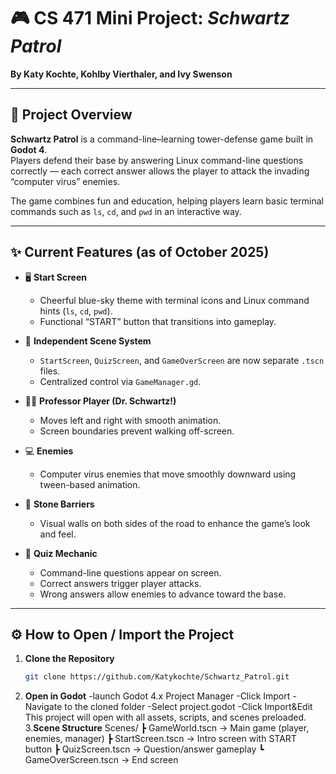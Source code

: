 # 🎮 CS 471 Mini Project: *Schwartz Patrol*

**By Katy Kochte, Kohlby Vierthaler, and Ivy Swenson**

---

## 🧭 Project Overview
**Schwartz Patrol** is a command-line–learning tower-defense game built in **Godot 4**.  
Players defend their base by answering Linux command-line questions correctly — each correct answer allows the player to attack the invading “computer virus” enemies.  

The game combines fun and education, helping players learn basic terminal commands such as `ls`, `cd`, and `pwd` in an interactive way.

---

## ✨ Current Features (as of October 2025)

- 🖥️ **Start Screen**  
  - Cheerful blue-sky theme with terminal icons and Linux command hints (`ls`, `cd`, `pwd`).  
  - Functional “START” button that transitions into gameplay.  

- 🧱 **Independent Scene System**  
  - `StartScreen`, `QuizScreen`, and `GameOverScreen` are now separate `.tscn` files.  
  - Centralized control via `GameManager.gd`.  

- 🧍‍♂️ **Professor Player (Dr. Schwartz!)**  
  - Moves left and right with smooth animation.  
  - Screen boundaries prevent walking off-screen.  

- 💻 **Enemies**  
  - Computer virus enemies that move smoothly downward using tween-based animation.  

- 🏰 **Stone Barriers**  
  - Visual walls on both sides of the road to enhance the game’s look and feel.  

- 🧠 **Quiz Mechanic**  
  - Command-line questions appear on screen.  
  - Correct answers trigger player attacks.  
  - Wrong answers allow enemies to advance toward the base.

---

## ⚙️ How to Open / Import the Project

1. **Clone the Repository**
   ```bash
   git clone https://github.com/Katykochte/Schwartz_Patrol.git
2. **Open in Godot**
   -launch Godot 4.x Project Manager
   -Click Import
   -Navigate to the cloned folder
   -Select project.godot
   -Click Import&Edit
   This project will open with all assets, scripts, and scenes preloaded.
3.**Scene Structure**
   Scenes/
 ┣ GameWorld.tscn       → Main game (player, enemies, manager)
 ┣ StartScreen.tscn     → Intro screen with START button
 ┣ QuizScreen.tscn      → Question/answer gameplay
 ┗ GameOverScreen.tscn  → End screen

   
